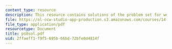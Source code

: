 ```yaml
---
content_type: resource
description: This resource contains solutions of the problem set for week 8.
file: https://ol-ocw-studio-app-production.s3.amazonaws.com/courses/14-30-introduction-to-statistical-method-in-economics-spring-2006/2ffaeff1f9f5695b66bd72bfe0d4814f_ps8sol.pdf
file_type: application/pdf
resourcetype: Document
title: ps8sol.pdf
uid: 2ffaeff1-f9f5-695b-66bd-72bfe0d4814f
---
```

